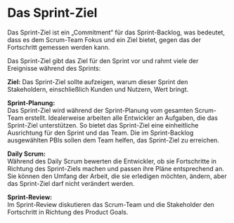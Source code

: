 # Das Sprint-Ziel

Das Sprint-Ziel ist ein „Commitment“ für das Sprint-Backlog, was bedeutet, dass es dem Scrum-Team Fokus und ein Ziel bietet, gegen das der Fortschritt gemessen werden kann.

Das Sprint-Ziel gibt das Ziel für den Sprint vor und rahmt viele der Ereignisse während des Sprints:

**Ziel:** Das Sprint-Ziel sollte aufzeigen, warum dieser Sprint den Stakeholdern, einschließlich Kunden und Nutzern, Wert bringt.

**Sprint-Planung:**  
Das Sprint-Ziel wird während der Sprint-Planung vom gesamten Scrum-Team erstellt. Idealerweise arbeiten alle Entwickler an Aufgaben, die das Sprint-Ziel unterstützen. So bietet das Sprint-Ziel eine einheitliche Ausrichtung für den Sprint und das Team. Die im Sprint-Backlog ausgewählten PBIs sollen dem Team helfen, das Sprint-Ziel zu erreichen.

**Daily Scrum:**  
Während des Daily Scrum bewerten die Entwickler, ob sie Fortschritte in Richtung des Sprint-Ziels machen und passen ihre Pläne entsprechend an. Sie können den Umfang der Arbeit, die sie erledigen möchten, ändern, aber das Sprint-Ziel darf nicht verändert werden.

**Sprint-Review:**  
Im Sprint-Review diskutieren das Scrum-Team und die Stakeholder den Fortschritt in Richtung des Product Goals.
